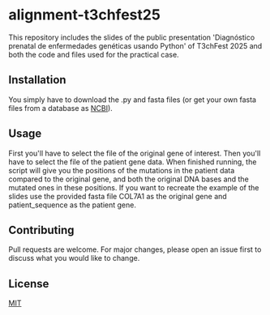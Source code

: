 # alignment-t3chfest25
This repository includes the slides of the public presentation 'Diagnóstico prenatal de enfermedades genéticas usando Python' of T3chFest 2025 and both the code and files used for the practical case.

## Installation
You simply have to download the .py and fasta files (or get your own fasta files from a database as [NCBI](https://www.ncbi.nlm.nih.gov/)).

## Usage
First you'll have to select the file of the original gene of interest. Then you'll have to select the file of the patient gene data. When finished running, the script will give you the positions of the mutations in the patient data compared to the original gene, and both the original DNA bases and the mutated ones in these positions.
If you want to recreate the example of the slides use the provided fasta file COL7A1 as the original gene and patient_sequence as the patient gene.

## Contributing
Pull requests are welcome. For major changes, please open an issue first to discuss what you would like to change.

## License
[MIT](https://choosealicense.com/licenses/mit/)

